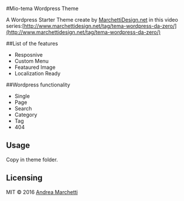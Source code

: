 #Mio-tema Wordpress Theme

A Wordpress Starter Theme create by [MarchettiDesign.net](http://www.marchettidesign.net/) 
in this video series:[http://www.marchettidesign.net/tag/tema-wordpress-da-zero/](http://www.marchettidesign.net/tag/tema-wordpress-da-zero/) 


##List of the features

- Resposnive
- Custom Menu
- Feataured Image
- Localization Ready

##Wordpress functionality

- Single
- Page
- Search
- Category
- Tag
- 404


## Usage
Copy in theme folder.

## Licensing
MIT © 2016 [Andrea Marchetti](http://www.marchettidesign.net/)
